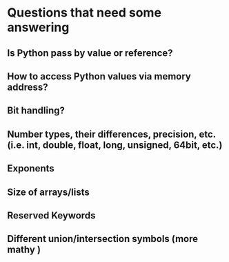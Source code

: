# Questions that need some answering

## Is Python pass by value or reference?
## How to access Python values via memory address?
## Bit handling?
## Number types, their differences, precision, etc. (i.e. int, double, float, long, unsigned, 64bit, etc.)
## Exponents
## Size of arrays/lists
## Reserved Keywords
## Different union/intersection symbols (more mathy )